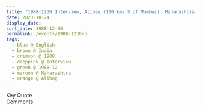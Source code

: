 ```yaml
---
title: "1988-1230 Interview, Alibag (100 kms S of Mumbai), Maharashtra, India"
date: 2023-10-24
display_date: 
sort_date: 1988-12-30
permalink: /events/1988-1230-b
tags:
  - blue @ English
  - brown @ India
  - crimson @ 1988
  - deeppink @ Interview
  - green @ 1988-12
  - maroon @ Maharashtra
  - orange @ Alibag
---
```


<wave-list>
  <list-title color="green" width="75">Key Quote</list-title>
  <list-item color="BlanchedAlmond"  width="200"></list-item>
  <list-item color="Lavender"></list-item>
  <list-item color="BlanchedAlmond"></list-item>
</wave-list>

<br>

<wave-list>
  <list-title color="green" width="75">Comments</list-title>
  <list-item color="BlanchedAlmond"  width="200"></list-item>
  <list-item color="Lavender"></list-item>
  <list-item color="BlanchedAlmond"></list-item>
</wave-list>